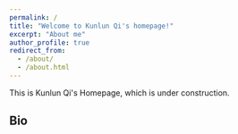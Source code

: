 ```yaml
---
permalink: /
title: "Welcome to Kunlun Qi's homepage!"
excerpt: "About me"
author_profile: true
redirect_from: 
  - /about/
  - /about.html
---
```


This is Kunlun Qi's Homepage, which is under construction.

## Bio
